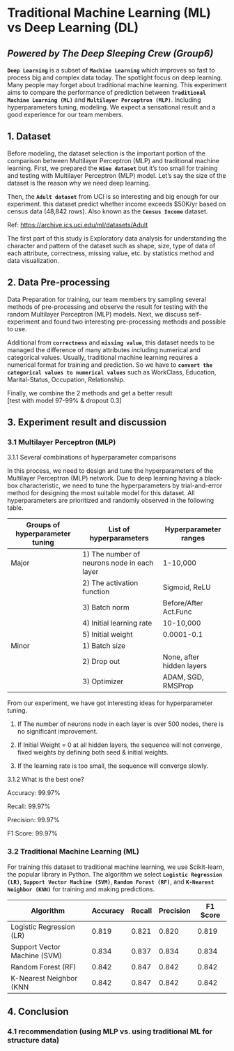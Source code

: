 # Traditional Machine Learning (ML) vs Deep Learning (DL)
## _Powered by The Deep Sleeping Crew (Group6)_
**`Deep Learning`** is a subset of **`Machine Learning`** which improves so fast to process big and complex data today. The spotlight focus on deep learning. Many people may forget about traditional machine learning. This experiment aims to compare the performance of prediction between **`Traditional Machine Learning (ML)`** and **`Multilayer Perceptron (MLP)`**. Including hyperparameters tuning, modeling. We expect a sensational result and a good experience for our team members. 
## 1. Dataset
Before modeling, the dataset selection is the important portion of the comparison between Multilayer Perceptron (MLP) and traditional machine learning. First, we prepared the **`Wine dataset`** but it’s too small for training and testing with Multilayer Perceptron (MLP) model. Let’s say the size of the dataset is the reason why we need deep learning. 

Then, the **`Adult dataset`** from UCI is so interesting and big enough for our experiment. this dataset predict whether income exceeds $50K/yr based on census data (48,842 rows). Also known as the **`Census Income`** dataset.

Ref: https://archive.ics.uci.edu/ml/datasets/Adult

The first part of this study is Exploratory data analysis for understanding the character and pattern of the dataset such as shape, size, type of data of each attribute, correctness, missing value, etc. by statistics method and data visualization. 

## 2. Data Pre-processing

Data Preparation for training, our team members try sampling several methods of pre-processing and observe the result for testing with the random Multilayer Perceptron (MLP) models. Next, we discuss self-experiment and found two interesting pre-processing methods and possible to use.

Additional from **`correctness`** and **`missing value`**, this dataset needs to be managed the difference of many attributes including numerical and categorical values. Usually, traditional machine learning requires a numerical format for training and prediction. So we have to **`convert the categorical values to numerical values`** such as WorkClass, Education, Marital-Status, Occupation, Relationship. 

  

Finally, we combine the 2 methods and get a better result  
[test with model 97-99% & dropout 0.3]

## 3. Experiment result and discussion
### 3.1 Multilayer Perceptron (MLP)

3.1.1 Several combinations of hyperparameter comparisons 

In this process, we need to design and tune the hyperparameters of the Multilayer Perceptron (MLP) network. Due to deep learning having a black-box characteristic, we need to tune the hyperparameters by trial-and-error method for designing the most suitable model for this dataset. All hyperparameters are prioritized and randomly observed in the following table. 

| Groups of hyperparameter tuning | List of hyperparameters | Hyperparameter ranges |
| ------ | ------ | ------ |
| Major | 1) The number of neurons node in each layer | 1-10,000 |
|| 2) The activation function | Sigmoid, ReLU |
|| 3) Batch norm | Before/After Act.Func |
|| 4) Initial learning rate | 10-10,000 |
|| 5) Initial weight | 0.0001-0.1 |
| Minor | 1) Batch size |
|| 2) Drop out | None, after hidden layers
|| 3) Optimizer | ADAM, SGD, RMSProp

From our experiment, we have got interesting ideas for hyperparameter tuning. 

1) If The number of neurons node in each layer is over 500 nodes, there is no significant improvement. 

2) If Initial Weight = 0 at all hidden layers, the sequence will not converge, fixed weights by defining both seed & initial weights. 

3) If the learning rate is too small, the sequence will converge slowly.

3.1.2 What is the best one?

Accuracy:			99.97% 

Recall:				99.97% 

Precision:			99.97% 

F1 Score:			99.97%

### 3.2 Traditional Machine Learning (ML)

For training this dataset to traditional machine learning, we use Scikit-learn, the popular library in Python. The algorithm we select **`Logistic Regression (LR)`**, **`Support Vector Machine (SVM)`**, **`Random Forest (RF)`**, and **`K-Nearest Neighbor (KNN)`** for training and making predictions.

| Algorithm | Accuracy | Recall | Precision | F1 Score |
| ------ | ------ | ------ | ------ | ------ |
| Logistic Regression (LR) | 0.819 | 0.821 | 0.820 | 0.819 |
| Support Vector Machine (SVM) | 0.834 | 0.837 | 0.834 | 0.834 |
| Random Forest (RF) | 0.842 | 0.847 | 0.842 | 0.842 |
| K-Nearest Neighbor (KNN | 0.842 | 0.847 | 0.842 | 0.842 |

## 4. Conclusion

### 4.1 recommendation (using MLP vs. using traditional ML for structure data) 
